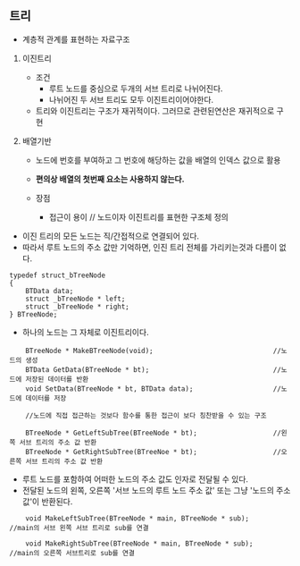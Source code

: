 ## 트리
- 계층적 관계를 표현하는 자료구조

1. 이진트리
    - 조건
        - 루트 노드를 중심으로 두개의 서브 트리로 나뉘어진다.
        - 나뉘어진 두 서브 트리도 모두 이진트리이어야한다.
    - 트리와 이진트리는 구조가 재귀적이다.
    그러므로 관련된연산은 재귀적으로 구현

2. 배열기반

    - 노드에 번호를 부여하고 그 번호에 해당하는 값을 배열의 인덱스 값으로 활용
    - **편의상 배열의 첫번째 요소는 사용하지 않는다.**

    - 장점
        - 접근이 용이
// 노드이자 이진트리를 표현한 구조체 정의
- 이진 트리의 모든 노드는 직/간접적으로 연결되어 있다.
- 따라서 루트 노드의 주소 값만 기억하면, 인진 트리 전체를 가리키는것과 다름이 없다.

```
typedef struct_bTreeNode
{
    BTData data;
    struct _bTreeNode * left;
    struct _bTreeNode * right;
} BTreeNode;
```

- 하나의 노드는 그 자체로 이진트리이다.
```
    BTreeNode * MakeBTreeNode(void);                              //노드의 생성
    BTData GetData(BTreeNode * bt);                               //노드에 저장된 데이터를 반환
    void SetData(BTreeNode * bt, BTData data);                    //노드에 데이터를 저장

    //노드에 직접 접근하는 것보다 함수를 통한 접근이 보다 칭찬받을 수 있는 구조

    BTreeNode * GetLeftSubTree(BTreeNode * bt);                   //왼쪽 서브 트리의 주소 값 반환
    BTreeNode * GetRightSubTree(BTreeNoe * bt);                   //오른쪽 서브 트리의 주소 값 반환
```
- 루트 노드를 포함하여 어떠한 노드의 주소 값도 인자로 전달될 수 있다.
- 전달된 노드의 왼쪽, 오른쪽 '서브 노드의 루트 노드 주소 값' 또는 그냥 '노드의 주소 값'이 반환된다.
```
    void MakeLeftSubTree(BTreeNode * main, BTreeNode * sub);      //main의 서브 왼쪽 서브 트리로 sub를 연결

    void MakeRightSubTree(BTreeNode * main, BTreeNode * sub);     //main의 오른쪽 서브트리로 sub를 연결
```
